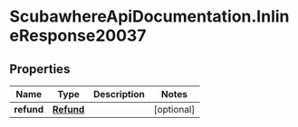 # ScubawhereApiDocumentation.InlineResponse20037

## Properties
Name | Type | Description | Notes
------------ | ------------- | ------------- | -------------
**refund** | [**Refund**](Refund.md) |  | [optional] 



